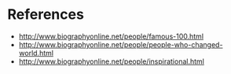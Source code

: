 # References
* http://www.biographyonline.net/people/famous-100.html
* http://www.biographyonline.net/people/people-who-changed-world.html
* http://www.biographyonline.net/people/inspirational.html